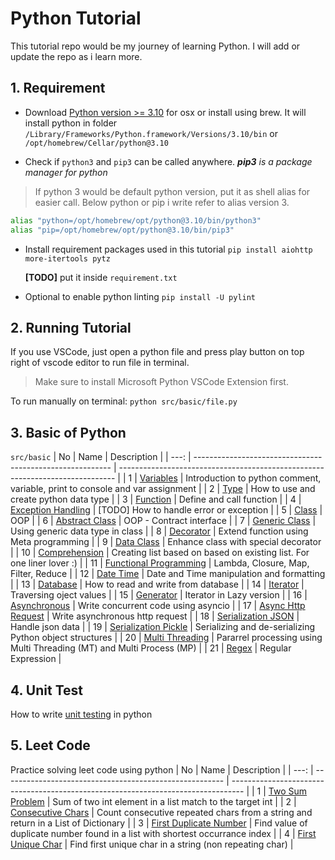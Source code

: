 # Python Tutorial 
This tutorial repo would be my journey of learning Python. I will add or update the repo as i learn more.

## 1. Requirement
* Download [Python version >= 3.10](https://www.python.org/ftp/python/3.10.0/python-3.10.0-macos11.pkg) for osx or install using brew.
It will install python in folder `/Library/Frameworks/Python.framework/Versions/3.10/bin` or `/opt/homebrew/Cellar/python@3.10`

* Check if `python3` and `pip3` can be called anywhere.
***pip3** is a package manager for python*
> If python 3 would be default python version, put it as shell alias for easier call. Below python or pip i write refer to alias version 3.
```bash
alias "python=/opt/homebrew/opt/python@3.10/bin/python3"
alias "pip=/opt/homebrew/opt/python@3.10/bin/pip3"
```

* Install requirement packages used in this tutorial
  `pip install aiohttp more-itertools pytz`

  **[TODO]** put it inside `requirement.txt`
* Optional to enable python linting
`pip install -U pylint` 

## 2. Running Tutorial
If you use VSCode, just open a python file and press play button on top right of vscode editor to run file in terminal.

> Make sure to install Microsoft Python VSCode Extension first.

To run manually on terminal: `python src/basic/file.py`

## 3. Basic of Python
`src/basic`
|   No | Name                                                      | Description                                                                   |
| ---: | --------------------------------------------------------- | ----------------------------------------------------------------------------- |
|    1 | [Variables](src/basic/vars.py)                            | Introduction to python comment, variable, print to console and var assignment |
|    2 | [Type](src/basic/type.py)                                 | How to use and create python data type                                        |
|    3 | [Function](src/basic/function.py)                         | Define and call function                                                      |
|    4 | [Exception Handling](src/basic/exception_handling.py)     | [TODO] How to handle error or exception                                       |
|    5 | [Class](src/basic/class.py)                               | OOP                                                                           |
|    6 | [Abstract Class](src/basic/class_abstract.py)             | OOP - Contract interface                                                      |
|    7 | [Generic Class](src/basic/class_generic.py)               | Using generic data type in class                                              |
|    8 | [Decorator](src/basic/decorator.py)                       | Extend function using Meta programming                                        |
|    9 | [Data Class](src/basic/data_class.py)                     | Enhance class with special decorator                                          |
|   10 | [Comprehension](src/basic/comprehension.py)               | Creating list based on based on existing list. For one liner lover :)         |
|   11 | [Functional Programming](src/basic/func_programming.py)               | Lambda, Closure, Map, Filter, Reduce         |
|   12 | [Date Time](src/basic/date_time.py)                       | Date and Time manipulation and formatting                                     |
|   13 | [Database](src/basic/db.py)                               | How to read and write from database                                           |
|   14 | [Iterator](src/basic/iterator.py)                         | Traversing oject values                                                       |
|   15 | [Generator](src/basic/generator.py)                       | Iterator in Lazy version                                                      |
|   16 | [Asynchronous](src/basic/async_await.py)                  | Write concurrent code using asyncio                                           |
|   17 | [Async Http Request](src/basic/async_await.py)            | Write asynchronous http request                                               |
|   18 | [Serialization JSON](src/basic/serialization_json.py)     | Handle json data                                                              |
|   19 | [Serialization Pickle](src/basic/serialization_pickle.py) | Serializing and de-serializing Python object structures                       |
|   20 | [Multi Threading](src/basic/multi_threading.py)           | Pararrel processing using Multi Threading (MT) and Multi Process (MP)         |
|   21 | [Regex](src/basic/regex.py)                               | Regular Expression                                                            |

## 4. Unit Test
How to write [unit testing](src/testing/test_add.py) in python

## 5. Leet Code
Practice solving leet code using python
|   No | Name                                                    | Description                                                                       |
| ---: | ------------------------------------------------------- | --------------------------------------------------------------------------------- |
|    1 | [Two Sum Problem](src/leet/two_sum.py)                          | Sum of two int element in a list match to the target int |
|    2 | [Consecutive Chars](src/leet/consecutive_chars.py)      | Count consecutive repeated chars from a string and return in a List of Dictionary |
|    3 | [First Duplicate Number](src/leet/first_duplicate_number.py) | Find value of duplicate number found in a list with shortest occurrance index |
|    4 | [First Unique Char](src/leet/first_unique_char.py)      | Find first unique char in a string (non repeating char) |